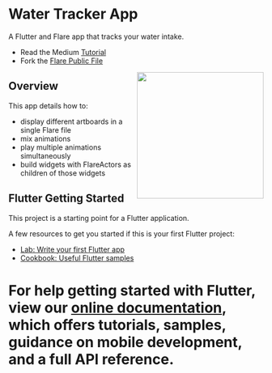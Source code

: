 # Water Tracker App

A Flutter and Flare app that tracks your water intake.
- Read the Medium [Tutorial](https://medium.com/@mandylowry/building-a-water-tracking-app-with-flare-flutter-f03de436dba3)
- Fork the [Flare Public File](https://www.2dimensions.com/a/BlackHive/files/flare/waterartboards)

<img align="right" src="https://i.imgur.com/7uSOiLL.gif" height="250">

## Overview

This app details how to:
- display different artboards in a single Flare file
- mix animations
- play multiple animations simultaneously
- build widgets with FlareActors as children of those widgets

## Flutter Getting Started

This project is a starting point for a Flutter application.

A few resources to get you started if this is your first Flutter project:

- [Lab: Write your first Flutter app](https://flutter.io/docs/get-started/codelab)
- [Cookbook: Useful Flutter samples](https://flutter.io/docs/cookbook)

For help getting started with Flutter, view our 
[online documentation](https://flutter.io/docs), which offers tutorials, 
samples, guidance on mobile development, and a full API reference.
=======